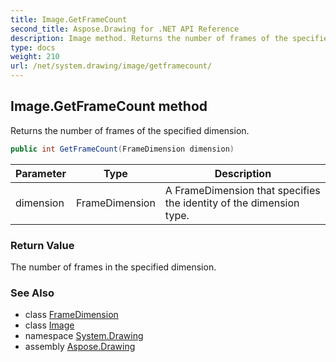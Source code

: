 ```yaml
---
title: Image.GetFrameCount
second_title: Aspose.Drawing for .NET API Reference
description: Image method. Returns the number of frames of the specified dimension
type: docs
weight: 210
url: /net/system.drawing/image/getframecount/
---
```

## Image.GetFrameCount method

Returns the number of frames of the specified dimension.

```csharp
public int GetFrameCount(FrameDimension dimension)
```

| Parameter | Type | Description |
| --- | --- | --- |
| dimension | FrameDimension | A FrameDimension that specifies the identity of the dimension type. |

### Return Value

The number of frames in the specified dimension.

### See Also

* class [FrameDimension](../../../system.drawing.imaging/framedimension/)
* class [Image](../)
* namespace [System.Drawing](../../image/)
* assembly [Aspose.Drawing](../../../)


